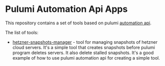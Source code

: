 # Pulumi Automation Api Apps

This repository contains a set of tools based on pulumi [automation api](https://www.pulumi.com/automation/).


The list of tools:
- [hetzner-snapshots-manager](hetzner-snapshots-manager/README.md) - tool for managing snapshots of hetzner cloud servers. It's a simple tool that creates snapshots before pulumi program deletes servers. It also delete stalled snapshots. It's a good example of how to use pulumi automation api for creating a simple tool.
